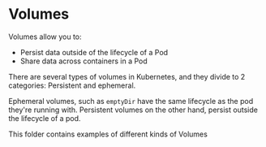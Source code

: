 # Volumes
Volumes allow you to:
* Persist data outside of the lifecycle of a Pod
* Share data across containers in a Pod

There are several types of volumes in Kubernetes, and they divide to 2
categories: Persistent and ephemeral.

Ephemeral volumes, such as `emptyDir` have the same lifecycle as the pod they're running with.
Persistent volumes on the other hand, persist outside the lifecycle of a pod.

This folder contains examples of different kinds of Volumes
